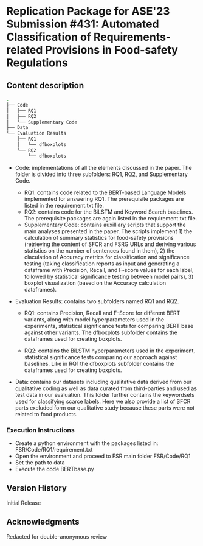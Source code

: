 # Replication Package for ASE'23 Submission #431: Automated Classification of Requirements-related Provisions in Food-safety Regulations


## Content description

```bash
.
├── Code
│   ├── RQ1
│   ├── RQ2
│   └── Supplementary Code
├── Data
└── Evaluation Results
    ├── RQ1
    │   └── dfboxplots
    └── RQ2
        └── dfboxplots
```
        
* Code: implementations of all the elements discussed in the paper. The folder is divided into three subfolders: RQ1, RQ2, and Supplementary Code.

    * RQ1: contains code related to the BERT-based Language Models implemented for answering RQ1. The prerequisite packages are listed in the requirement.txt file.
    * RQ2: contains code for the BiLSTM and Keyword Search baselines. The prerequisite packages are again listed in the requirement.txt file.
    * Supplementary Code: contains auxilliary scripts that support the main analyses presented in the paper. The scripts implement 1) the calculation of summary statistics for food-safety provisions (retrieving the content of SFCR and FSRG URLs and deriving various statistics on the number of sentences found in them), 2) the claculation of Accuracy metrics for classification and significance testing (taking classification reports as input and generating a dataframe with Precision, Recall, and F-score values for each label, followed by statistical significance testing between model pairs), 3) boxplot visualization (based on the Accuracy calculation dataframes).

* Evaluation Results: contains two subfolders named RQ1 and RQ2. 
    * RQ1: contains Precision, Recall and F-Score for different BERT variants, along with model hyperparameters used in the experiments, statistical significance tests for comparing BERT base against other variants. The dfboxplots subfolder contains the dataframes used for creating boxplots.
    
    * RQ2: contains the BiLSTM hyperparameters used in the experiment, statistical significance tests comparing our approach against baselines. Like in RQ1 the dfboxplots subfolder contains the dataframes used for creating boxplots.
    
* Data: contains our datasets including qualitative data derived from our qualitative coding as well as data curated from third-parties and used as test data in our evaluation. This folder further contains the keywordsets used for classifying scarce labels. Here we also provide a list of SFCR parts excluded form our qualitative study because these parts were not related to food products.

### Execution Instructions

* Create a python environment with the packages listed in: FSR/Code/RQ1/requirement.txt
* Open the environment and proceed to FSR main folder FSR/Code/RQ1 
* Set the path to data 
* Execute the code BERTbase.py

## Version History

Initial Release

## Acknowledgments
Redacted for double-anonymous review
